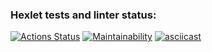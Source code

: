 ### Hexlet tests and linter status:
[![Actions Status](https://github.com/MaloVer1471/frontend-project-44/workflows/hexlet-check/badge.svg)](https://github.com/MaloVer1471/frontend-project-44/actions)
[![Maintainability](https://api.codeclimate.com/v1/badges/786bc15fd5ab336b376b/maintainability)](https://codeclimate.com/github/MaloVer1471/frontend-project-44/maintainability)
[![asciicast](https://asciinema.org/a/6Tp4xnNVZcJckoXArL8D4b3fM.svg)](https://asciinema.org/a/6Tp4xnNVZcJckoXArL8D4b3fM)